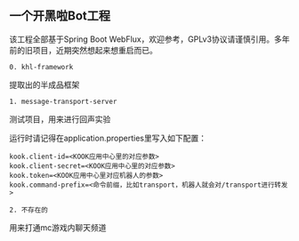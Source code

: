 一个开黑啦Bot工程
--

该工程全部基于Spring Boot WebFlux，欢迎参考，GPLv3协议请谨慎引用。多年前的旧项目，近期突然想起来想重启而已。

`0. khl-framework`

提取出的半成品框架

`1. message-transport-server`

测试项目，用来进行回声实验

运行时请记得在application.properties里写入如下配置：

```properties
kook.client-id=<KOOK应用中心里的对应参数>
kook.client-secret=<KOOK应用中心里的对应参数>
kook.token=<KOOK应用中心里对应机器人的参数>
kook.command-prefix=<命令前缀，比如transport，机器人就会对/transport进行转发>
```

`2. 不存在的`

用来打通mc游戏内聊天频道
